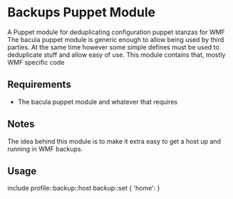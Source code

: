 # Backups Puppet Module #

A Puppet module for deduplicating configuration puppet stanzas for WMF
The bacula puppet module is generic enough to allow being used by third
parties. At the same time however some simple defines must be used to
deduplicate stuff and allow easy of use. This module contains that,
mostly WMF specific code

## Requirements ##
- The bacula puppet module and whatever that requires

## Notes ##

The idea behind this module is to make it extra easy to get a host up
and running in WMF backups.


## Usage ##

include profile::backup::host
backup::set { 'home': }
